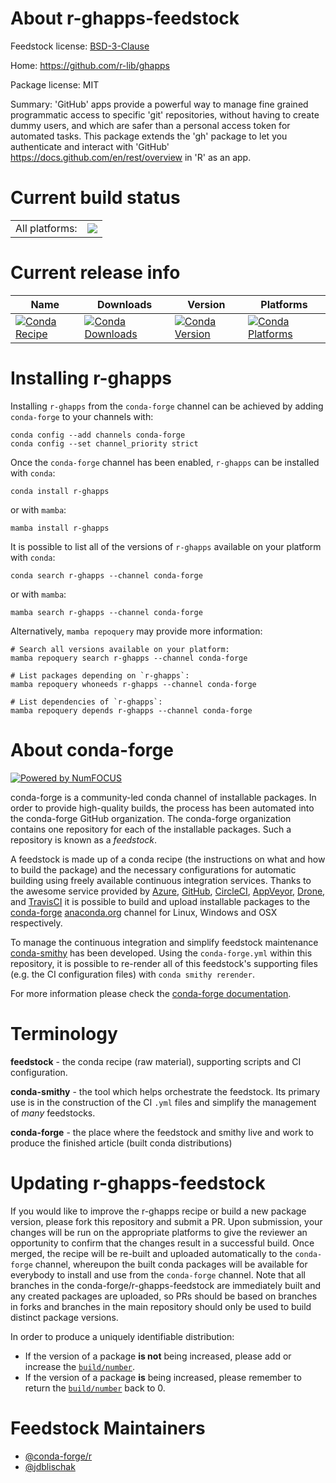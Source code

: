 About r-ghapps-feedstock
========================

Feedstock license: [BSD-3-Clause](https://github.com/conda-forge/r-ghapps-feedstock/blob/main/LICENSE.txt)

Home: https://github.com/r-lib/ghapps

Package license: MIT

Summary: 'GitHub' apps provide a powerful way to manage fine grained programmatic access to specific 'git' repositories, without having to create dummy users, and which are safer than a personal access token for automated tasks. This package extends the 'gh' package to let you authenticate and interact with 'GitHub' <https://docs.github.com/en/rest/overview> in 'R' as an app.

Current build status
====================


<table><tr><td>All platforms:</td>
    <td>
      <a href="https://dev.azure.com/conda-forge/feedstock-builds/_build/latest?definitionId=17919&branchName=main">
        <img src="https://dev.azure.com/conda-forge/feedstock-builds/_apis/build/status/r-ghapps-feedstock?branchName=main">
      </a>
    </td>
  </tr>
</table>

Current release info
====================

| Name | Downloads | Version | Platforms |
| --- | --- | --- | --- |
| [![Conda Recipe](https://img.shields.io/badge/recipe-r--ghapps-green.svg)](https://anaconda.org/conda-forge/r-ghapps) | [![Conda Downloads](https://img.shields.io/conda/dn/conda-forge/r-ghapps.svg)](https://anaconda.org/conda-forge/r-ghapps) | [![Conda Version](https://img.shields.io/conda/vn/conda-forge/r-ghapps.svg)](https://anaconda.org/conda-forge/r-ghapps) | [![Conda Platforms](https://img.shields.io/conda/pn/conda-forge/r-ghapps.svg)](https://anaconda.org/conda-forge/r-ghapps) |

Installing r-ghapps
===================

Installing `r-ghapps` from the `conda-forge` channel can be achieved by adding `conda-forge` to your channels with:

```
conda config --add channels conda-forge
conda config --set channel_priority strict
```

Once the `conda-forge` channel has been enabled, `r-ghapps` can be installed with `conda`:

```
conda install r-ghapps
```

or with `mamba`:

```
mamba install r-ghapps
```

It is possible to list all of the versions of `r-ghapps` available on your platform with `conda`:

```
conda search r-ghapps --channel conda-forge
```

or with `mamba`:

```
mamba search r-ghapps --channel conda-forge
```

Alternatively, `mamba repoquery` may provide more information:

```
# Search all versions available on your platform:
mamba repoquery search r-ghapps --channel conda-forge

# List packages depending on `r-ghapps`:
mamba repoquery whoneeds r-ghapps --channel conda-forge

# List dependencies of `r-ghapps`:
mamba repoquery depends r-ghapps --channel conda-forge
```


About conda-forge
=================

[![Powered by
NumFOCUS](https://img.shields.io/badge/powered%20by-NumFOCUS-orange.svg?style=flat&colorA=E1523D&colorB=007D8A)](https://numfocus.org)

conda-forge is a community-led conda channel of installable packages.
In order to provide high-quality builds, the process has been automated into the
conda-forge GitHub organization. The conda-forge organization contains one repository
for each of the installable packages. Such a repository is known as a *feedstock*.

A feedstock is made up of a conda recipe (the instructions on what and how to build
the package) and the necessary configurations for automatic building using freely
available continuous integration services. Thanks to the awesome service provided by
[Azure](https://azure.microsoft.com/en-us/services/devops/), [GitHub](https://github.com/),
[CircleCI](https://circleci.com/), [AppVeyor](https://www.appveyor.com/),
[Drone](https://cloud.drone.io/welcome), and [TravisCI](https://travis-ci.com/)
it is possible to build and upload installable packages to the
[conda-forge](https://anaconda.org/conda-forge) [anaconda.org](https://anaconda.org/)
channel for Linux, Windows and OSX respectively.

To manage the continuous integration and simplify feedstock maintenance
[conda-smithy](https://github.com/conda-forge/conda-smithy) has been developed.
Using the ``conda-forge.yml`` within this repository, it is possible to re-render all of
this feedstock's supporting files (e.g. the CI configuration files) with ``conda smithy rerender``.

For more information please check the [conda-forge documentation](https://conda-forge.org/docs/).

Terminology
===========

**feedstock** - the conda recipe (raw material), supporting scripts and CI configuration.

**conda-smithy** - the tool which helps orchestrate the feedstock.
                   Its primary use is in the construction of the CI ``.yml`` files
                   and simplify the management of *many* feedstocks.

**conda-forge** - the place where the feedstock and smithy live and work to
                  produce the finished article (built conda distributions)


Updating r-ghapps-feedstock
===========================

If you would like to improve the r-ghapps recipe or build a new
package version, please fork this repository and submit a PR. Upon submission,
your changes will be run on the appropriate platforms to give the reviewer an
opportunity to confirm that the changes result in a successful build. Once
merged, the recipe will be re-built and uploaded automatically to the
`conda-forge` channel, whereupon the built conda packages will be available for
everybody to install and use from the `conda-forge` channel.
Note that all branches in the conda-forge/r-ghapps-feedstock are
immediately built and any created packages are uploaded, so PRs should be based
on branches in forks and branches in the main repository should only be used to
build distinct package versions.

In order to produce a uniquely identifiable distribution:
 * If the version of a package **is not** being increased, please add or increase
   the [``build/number``](https://docs.conda.io/projects/conda-build/en/latest/resources/define-metadata.html#build-number-and-string).
 * If the version of a package **is** being increased, please remember to return
   the [``build/number``](https://docs.conda.io/projects/conda-build/en/latest/resources/define-metadata.html#build-number-and-string)
   back to 0.

Feedstock Maintainers
=====================

* [@conda-forge/r](https://github.com/conda-forge/r/)
* [@jdblischak](https://github.com/jdblischak/)

